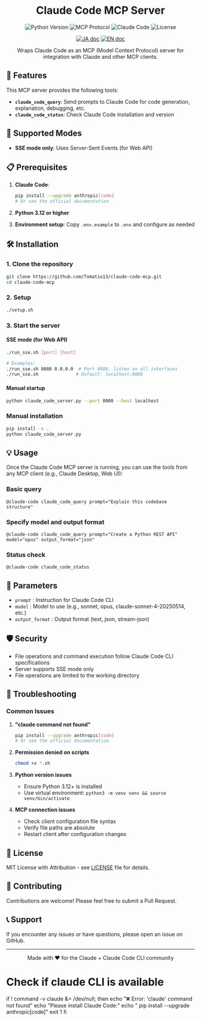 <h1 align="center">Claude Code MCP Server</h1>

<p align="center">
    <img src="https://img.shields.io/badge/Python-3.12+-blue.svg" alt="Python Version"/>
    <img src="https://img.shields.io/badge/MCP-Protocol-green.svg" alt="MCP Protocol"/>
    <img src="https://img.shields.io/badge/Claude-Code-orange.svg" alt="Claude Code"/>
    <img src="https://img.shields.io/badge/License-MIT-yellow.svg" alt="License"/>
</p>

<p align="center">
    <a href="README_JP.md"><img src="https://img.shields.io/badge/ドキュメント-日本語-white.svg" alt="JA doc"/></a>
    <a href="README.md"><img src="https://img.shields.io/badge/english-document-white.svg" alt="EN doc"></a>
</p>

<p align="center">
    Wraps Claude Code as an MCP (Model Context Protocol) server for integration with Claude and other MCP clients.
</p>

## 🚀 Features

This MCP server provides the following tools:

- **`claude_code_query`**: Send prompts to Claude Code for code generation, explanation, debugging, etc.
- **`claude_code_status`**: Check Claude Code installation and version

## 🔌 Supported Modes

- **SSE mode only**: Uses Server-Sent Events (for Web API)

## 📋 Prerequisites

1. **Claude Code**: 
   ```bash
   pip install --upgrade anthropic[code]
   # Or see the official documentation
   ```

2. **Python 3.12 or higher**

3. **Environment setup**: Copy `.env.example` to `.env` and configure as needed

## 🛠️ Installation

### 1. Clone the repository
```bash
git clone https://github.com/Tomatio13/claude-code-mcp.git
cd claude-code-mcp
```

### 2. Setup
```bash
./setup.sh
```

### 3. Start the server

#### SSE mode (for Web API)
```bash
./run_sse.sh [port] [host]

# Examples:
./run_sse.sh 8080 0.0.0.0  # Port 8080, listen on all interfaces
./run_sse.sh              # Default: localhost:8000
```

#### Manual startup
```bash
python claude_code_server.py --port 8000 --host localhost
```


### Manual installation
```bash
pip install -e .
python claude_code_server.py
```

## 💡 Usage

Once the Claude Code MCP server is running, you can use the tools from any MCP client (e.g., Claude Desktop, Web UI):

### Basic query
```
@claude-code claude_code_query prompt="Explain this codebase structure"
```

### Specify model and output format
```
@claude-code claude_code_query prompt="Create a Python REST API" model="opus" output_format="json"
```

### Status check
```
@claude-code claude_code_status
```

## 🎯 Parameters

- `prompt` : Instruction for Claude Code CLI
- `model` : Model to use (e.g., sonnet, opus, claude-sonnet-4-20250514, etc.)
- `output_format` : Output format (text, json, stream-json)

## 🛡️ Security

- File operations and command execution follow Claude Code CLI specifications
- Server supports SSE mode only
- File operations are limited to the working directory

## 🐛 Troubleshooting

### Common Issues

1. **"claude command not found"**
   ```bash
   pip install --upgrade anthropic[code]
   # Or see the official documentation
   ```

2. **Permission denied on scripts**
   ```bash
   chmod +x *.sh
   ```

3. **Python version issues**
   - Ensure Python 3.12+ is installed
   - Use virtual environment: `python3 -m venv venv && source venv/bin/activate`

4. **MCP connection issues**
   - Check client configuration file syntax
   - Verify file paths are absolute
   - Restart client after configuration changes

## 📝 License

MIT License with Attribution - see [LICENSE](LICENSE) file for details.

## 🤝 Contributing

Contributions are welcome! Please feel free to submit a Pull Request.

## 📞 Support

If you encounter any issues or have questions, please open an issue on GitHub.

---

<p align="center">
    Made with ❤️ for the Claude + Claude Code CLI community
</p>

# Check if claude CLI is available
if ! command -v claude &> /dev/null; then
    echo "❌ Error: 'claude' command not found"
    echo "Please install Claude Code:"
    echo "  pip install --upgrade anthropic[code]"
    exit 1
fi